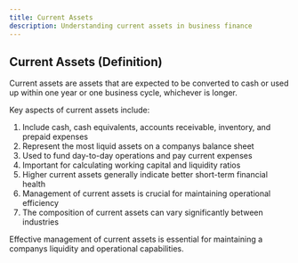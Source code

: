 ```yaml
---
title: Current Assets
description: Understanding current assets in business finance
---
```

## Current Assets (Definition)
Current assets are assets that are expected to be converted to cash or used up within one year or one business cycle, whichever is longer.

Key aspects of current assets include:
1. Include cash, cash equivalents, accounts receivable, inventory, and prepaid expenses
2. Represent the most liquid assets on a companys balance sheet
3. Used to fund day-to-day operations and pay current expenses
4. Important for calculating working capital and liquidity ratios
5. Higher current assets generally indicate better short-term financial health
6. Management of current assets is crucial for maintaining operational efficiency
7. The composition of current assets can vary significantly between industries

Effective management of current assets is essential for maintaining a companys liquidity and operational capabilities.